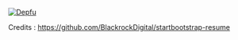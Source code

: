 [![Depfu](https://badges.depfu.com/badges/ac80da50ab1a817f670898b211abd817/overview.svg)](https://depfu.com/repos/github/Swapnil-Gandhi/Swapnil-Gandhi.github.io?project_id=9163)

Credits : https://github.com/BlackrockDigital/startbootstrap-resume
